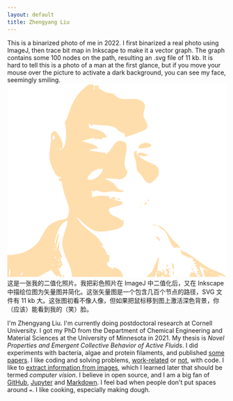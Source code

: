 ```yaml
---
layout: default
title: Zhengyang Liu
---
```


<div id="main">
	<div id="profile-picture-box">
		<div id="narrative-box">
			This is a binarized photo of me in 2022. I first binarized a real photo using ImageJ, then trace bit map in Inkscape to make it a vector graph. The graph contains some 100 nodes on the path,	resulting an .svg file of 11 kb. It is hard to tell this is a photo of a man at the first glance, but if you move your mouse over the picture to activate a dark background, you can see my face, seemingly smiling.
		</div>
		<img id='profile-pic' src="/assets/images/simplified_me.svg" alt="pic">
		<div id="narrative-box">
			这是一张我的二值化照片。我把彩色照片在 ImageJ 中二值化后，又在 Inkscape 中描绘位图为矢量图并简化。这张矢量图是一个包含几百个节点的路径，SVG 文件有 11 kb 大。这张图初看不像人像，但如果把鼠标移到图上激活深色背景，你（应该）能看到我的（笑）脸。
		</div>
	</div> 
</div>

I'm Zhengyang Liu. I'm currently doing postdoctoral research at Cornell University. I got my PhD from the Department of Chemical Engineering and Material Sciences at the University of Minnesota in 2021. My thesis is *Novel Properties and Emergent Collective Behavior of Active Fluids*. I did experiments with bacteria, algae and protein filaments, and published [some papers](cv.html). I like coding and solving problems, [work-related](https://github.com/ZLoverty/Python) or [not](https://github.com/ZLoverty/Period-visualizer), with code. I like to [extract information from images](particle_tracking.html), which I learned later that should be termed *computer vision*. I believe in open source, and I am a big fan of [GitHub](https://github.com/ZLoverty), [Jupyter](https://jupyter.org/) and [Markdown](https://daringfireball.net/projects/markdown/). I feel bad when people don't put spaces around `=`. I like cooking, especially making dough.
	





